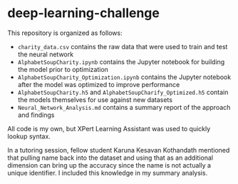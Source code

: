 # deep-learning-challenge
This repository is organized as follows:
- `charity_data.csv` contains the raw data that were used to train and test the neural network
- `AlphabetSoupCharity.ipynb` contains the Jupyter notebook for building the model prior to optimization
- `AlphabetSoupCharity_Optimization.ipynb` contains the Jupyter notebook after the model was optimized to improve performance
- `AlphabetSoupCharity.h5` and `AlphabetSoupCharify_Optimized.h5` contain the models themselves for use against new datasets
- `Neural_Network_Analysis.md` contains a summary report of the approach and findings

All code is my own, but XPert Learning Assistant was used to quickly lookup syntax.

In a tutoring session, fellow student Karuna Kesavan Kothandath mentioned that pulling name back into the dataset and using that as an additional dimension can bring up the accuracy since the name is not actually a unique identifier.  I included this knowledge in my summary analysis.
